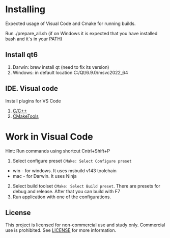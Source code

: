 # Installing
Expected usage of Visual Code and Cmake for running builds.

Run ./prepare_all.sh (if on Windows it is expected that you have installed bash and it`s in your PATH)

## Install qt6
1.  Darwin: brew install qt (need to fix its version)
2. Windows: in default location C:/Qt/6.9.0/msvc2022_64


## IDE. Visual code
Install plugins for VS Code 
1. [C/C++](https://marketplace.visualstudio.com/items/?itemName=ms-vscode.cpptools)
2. [CMakeTools](https://marketplace.visualstudio.com/items/?itemName=ms-vscode.cmake-tools)


# Work in Visual Code
Hint: Run commands using shortcut Cntrl+Shift+P

1. Select configure preset `CMake: Select Configure preset`
- win - for windows. It uses msbuild v143 toolchain
- mac - for Darwin. It uses Ninja
2. Select build toolset `CMake: Select Build preset`. There are presets for debug and release. After that you can build with F7
3. Run application with one of the configurations.

## License
This project is licensed for non-commercial use and study only. Commercial use is prohibited. See [LICENSE](LICENSE) for more information.
